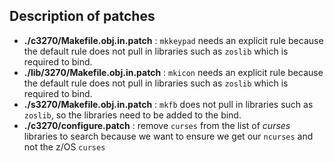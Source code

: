 ## Description of patches

- **./c3270/Makefile.obj.in.patch** : `mkkeypad` needs an explicit rule because the default rule does not pull in libraries such as `zoslib` which is required to bind. 
- **./lib/3270/Makefile.obj.in.patch** : `mkicon` needs an explicit rule because the default rule does not pull in libraries such as `zoslib` which is required to bind.
- **./s3270/Makefile.obj.in.patch** : `mkfb` does not pull in libraries such as `zoslib`, so the libraries need to be added to the bind.
- **./c3270/configure.patch** : remove `curses` from the list of _curses_ libraries to search because we want to ensure we get our `ncurses` and not the z/OS `curses`
